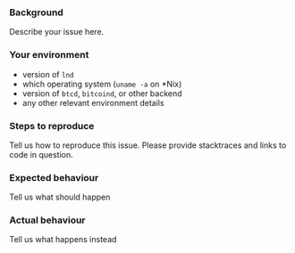 ### Background

Describe your issue here.

### Your environment

* version of `lnd`
* which operating system (`uname -a` on *Nix)
* version of `btcd`, `bitcoind`, or other backend
* any other relevant environment details

### Steps to reproduce

Tell us how to reproduce this issue. Please provide stacktraces and links to code in question.

### Expected behaviour

Tell us what should happen

### Actual behaviour

Tell us what happens instead
